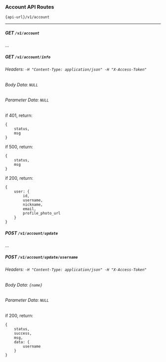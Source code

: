 ### Account API Routes

`{api-url}/v1/account`

---

##### GET `/v1/account`

...

##### GET `/v1/account/info`

###### Headers: `-H "Content-Type: application/json" -H "X-Access-Token"`

###### Body Data: `NULL`

###### Parameter Data: `NULL`



if 401, return:

```
{
    status,
    msg
}
```

if 500, return:

```
{
    status,
    msg
}
```

if 200, return:

```
{
    user: {
        id,
        username,
        nickname,
        email,
        profile_photo_url
    }
}
```

##### POST `/v1/account/update`

...

##### POST `/v1/account/update/username`

###### Headers: `-H "Content-Type: application/json" -H "X-Access-Token"`

###### Body Data: `{name}`

###### Parameter Data: `NULL`

if 200, return:

```
{
    status, 
    success, 
    msg, 
    data: {
        username
    } 
}
```